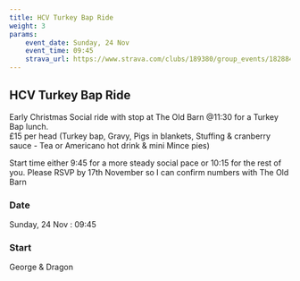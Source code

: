 ```yaml
---
title: HCV Turkey Bap Ride 
weight: 3
params:
    event_date: Sunday, 24 Nov
    event_time: 09:45
    strava_url: https://www.strava.com/clubs/189380/group_events/1828846
---
```


## HCV Turkey Bap Ride  

Early Christmas Social ride with stop at The Old Barn @11:30 for a Turkey Bap lunch.  
£15 per head
(Turkey bap, Gravy, Pigs in blankets, Stuffing &amp; cranberry sauce - Tea or Americano hot drink &amp; mini Mince pies)

Start time either 9:45 for a more steady social pace or 10:15 for the rest of you.
Please RSVP by 17th November so I can confirm numbers with The Old Barn

### Date

Sunday, 24 Nov : 09:45

### Start

George &amp; Dragon


